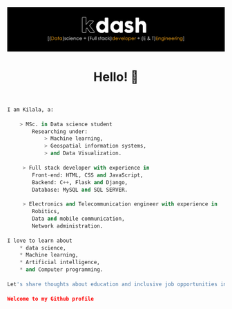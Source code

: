 <div align="center">
    <img src ="https://github.com/kdaxh/My-Portfolio/blob/a2042466d323f80ef8d1cef54cd07fec49a0e681/kd-v4.png" />
    
</div>

<h1 align='center'> Hello! 👋</h1> 

<br>

```python
I am Kilala, a:

    > MSc. in Data science student 
        Researching under: 
            > Machine learning, 
            > Geospatial information systems, 
            > and Data Visualization.
          
     > Full stack developer with experience in
        Front-end: HTML, CSS and JavaScript,
        Backend: C++, Flask and Django,
        Database: MySQL and SQL SERVER.
        
     > Electronics and Telecommunication engineer with experience in 
        Robitics,
        Data and mobile communication, 
        Network administration.

I love to learn about 
    * data science, 
    * Machine learning, 
    * Artificial intelligence,
    * and Computer programming. 

Let's share thoughts about education and inclusive job opportunities in tech!

Welcome to my Github profile
